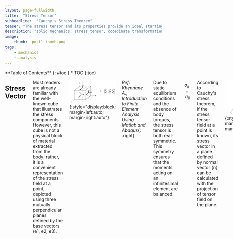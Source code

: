 ```yaml
---
layout: page-fullwidth
title:  "Stress Tensor"
subheadline:  "Cauchy's Stress Theorem"
teaser: "The stress tensor and its properties provide an ideal starting point for an engineering blog focused on solid mechanics. A solid understanding of this tensor facilitates comprehension of concepts such as coordinate transformation, principal stress, and yield criteria."
description: "solid mechanics, stress tensor, coordinate transformation, principal stress, yield criteria"
image:
    thumb:  post1_thumb.png
tags:
    - mechanics
    - analysis
---
```

<div class="row">
<div class="medium-4 medium-push-8 columns" markdown="1">
<div class="panel radius" markdown="1">
**Table of Contents**
{: #toc }
*  TOC
{:toc}
</div>
</div><!-- /.medium-4.columns -->

<div class="medium-8 medium-pull-4 columns" markdown="1">

<!-- MathJax -->
<script type="text/javascript"
	src="https://cdnjs.cloudflare.com/ajax/libs/mathjax/2.7.3/MathJax.js?config=TeX-AMS-MML_HTMLorMML">
</script>

Stress Vector
---------------------
Most readers are already familiar with the well-known cube that illustrates the stress components. However, this cube is not a physical block of material extracted from the body; rather, it is a convenient representation of the stress field at a point, depicted using three mutually perpendicular planes defined by the base vectors (e1, e2, e3).

![blog_post_images](/post_imgs/post1_img1.jpg){:style="display:block; margin-left:auto; margin-right:auto"}

*Ref: Khennane A., Introduction to Finite Element Analysis Using Matlab and Abaqus*{: .right}<br> 

Due to static equilibrium conditions and the absence of body torques, the stress tensor is both real-symmetric. This symmetry ensures that the moments acting on an infinitesimal element are balanced.

$$
\sigma_{ij} = \sigma_{ji}
$$

According to Cauchy's stress theorem, if the stress tensor field at a point is known, its stress vector in a plane defined by normal vector {n} can be calculated with the projection of tensor field on the plane.

![blog_post_images](/post_imgs/post1_img2.jpg){:style="display:block; margin-left:auto; margin-right:auto"}

*Ref: Khennane A., Introduction to Finite Element Analysis Using Matlab and Abaqus*{: .right}<br> 

The stress vector on a cross-section is referred to as the traction vector, {T}. It is defined as the force vector acting on a cross-section divided by the area. The traction vector generally has both normal and tangential components with respect to the plane; in other words, it is not necessarily aligned with the normal vector.

$$
\{T\} = [\sigma]^T \{n\} = [\sigma] \{n\}
$$

Principal Stress
---------------------
It is possible to select a plane where the traction vector is parallel to the surface normal, meaning that only normal stresses act on the plane. This condition is described by the following relationship:

$$
\{T\} = [\sigma] \{n\} = \lambda \{n\}
$$

This is an eigenvalue problem. Since the stress tensor is real and symmetric, it has real eigenvalues and orthogonal eigenvectors. To express the solution, two matrices can be defined:
+ \[V\]: a matrix whose columns are the eigenvectors
+ \[Λ\]: a diagonal matrix containing the eigenvalues

The eigenvectors indicate the principal directions, while the eigenvalues represent the principal stresses. In the principal basis, the stress tensor is diagonal and represents pure normal stresses without any shear components.

$$
[V] = \begin{bmatrix} \{v_1\} \\ \{v_2\} \\ \{v_3\} \end{bmatrix}, \quad
[\Lambda] = 
\begin{bmatrix}
\sigma_1 & 0 & 0 \\
0 & \sigma_2 & 0 \\
0 & 0 & \sigma_3
\end{bmatrix}
$$

Orthogonality of Eigenvectors
---------------------
It is worth emphasizing the orthogonality of the eigenvectors of real-symmetric matrices, as this property is fundamental to many other applications, such as modal analysis and mode superposition. In fact, finite element analysts frequently work with real-symmetric mass and stiffness matrices that exhibit the same behavior.

Consider two eigenvectors of the stress tensor:

$$
[\sigma] \{v_1\} = \lambda_1 \{v_1\} \\
[\sigma] \{v_2\} = \lambda_2 \{v_2\}
$$

Taking the dot product of the second eigenvector with the first equation:

$$
\{v_2\}^T [\sigma] \{v_1\} = \lambda_1 \{v_2\}^T \{v_1\}
$$

Since \[σ\] is symmetric:

$$
([\sigma] \{v_2\})^T \{v_1\} = \lambda_1 \{v_2\}^T \{v_1\}
$$

Substituting from the second eigenvalue equation:

$$
(\lambda_2 \{v_2\})^T \{v_1\} = \lambda_1 \{v_2\}^T \{v_1\}
$$

Since eigenvalues are distinct, the only solution is:

$$
\{v_2\}^T \{v_1\} = 0
$$

This shows that the two eigenvectors must be orthogonal. In matrix form, this orthogonality condition is written as:

$$
[V]^T [V] = [I]
$$

This also implies that the transpose of the orthogonal matrix is equal to its inverse:

$$
[V]^T = [V]^{-1}
$$

All eigenvalues and eigenvectors can be expressed simultaneously in the following matrix equation:

$$
[\sigma][V] = [V][\Lambda]
$$

Which also requires:

$$
[V]^T [\sigma] [V] = [\Lambda]
$$

This equation represents the transformation of the stress tensor into the eigenbasis (principal basis). Conversely, transforming back to the standard coordinate basis:

$$
[V] [\Lambda] [V]^T = [\sigma]
$$

Eigenvector matrix \[V\] acts as a transformation matrix from eigenbasis to standard coordinate basis, while its transpose performs the reverse transformation. This eigenbasis transformation is a special case of the more general coordinate basis transformation. Mode superposition is an application of this same concept to multidimensional dynamic systems.

Coordinate Transformation
---------------------
Let us assume that the standard basis vectors are {e1, e2, e3} and we want to express vectors and tensors in another coordinate system defined by {e1’, e2’, e3’}. The rotation matrix between these two bases is defined by using directional cosines between unit vectors as shown in \[Q\]. Alternatively, a sequence of rotations about yaw, pitch, and roll axes can also be used to define a general 3D rotation. Rotation matrices are orthogonal.

$$
[Q] = \begin{bmatrix}
\cos(e_1', e_1) & \cos(e_1', e_2) & \cos(e_1', e_3) \\
\cos(e_2', e_1) & \cos(e_2', e_2) & \cos(e_2', e_3) \\
\cos(e_3', e_1) & \cos(e_3', e_2) & \cos(e_3', e_3)
\end{bmatrix}
$$

In Cartesian coordinates, the standard basis \[E\] is simply the identity matrix:

$$
[E] = \begin{bmatrix}
1 & 0 & 0 \\
0 & 1 & 0 \\
0 & 0 & 1
\end{bmatrix}
$$

Unit vectors of transformed basis can be arranged in matrix form as:

$$
[E'] = \begin{bmatrix}
(e_1)'_x & (e_2)'_x & (e_3)'_x \\
(e_1)'_y & (e_2)'_y & (e_3)'_y \\
(e_1)'_z & (e_2)'_z & (e_3)'_z
\end{bmatrix}
$$

Transformation matrix can also be expressed using these unit vectors:

$$
[Q] = [E']^T = \begin{bmatrix}
(e_1)'_x & (e_1)'_y & (e_1)'_z \\
(e_2)'_x & (e_2)'_y & (e_2)'_z \\
(e_3)'_x & (e_3)'_y & (e_3)'_z
\end{bmatrix}
$$

Now, consider a vector {u} defined in the standard coordinate system. Its representation in the new coordinate system is:

$$
{u'} = [Q]{u} = [E']^T {u}
$$

The transformation of a second-order tensor, such as the stress tensor, into the new coordinate system is given by:

$$
[\sigma'] = [Q][\sigma][Q]^T = [E']^T [\sigma] [E']
$$

This is the same equation used during transformation into the eigenbasis.

Stress Invariants
---------------------
The characteristic equation of the tensor is used in the solution of eigenvalue problem.

$$
\sigma^3 - I_1 \sigma^2 + I_2 \sigma - I_3 = 0
$$

The invariants of the stress tensor in index notation are defined as follows:

$$
I_1 = \sigma_{ii}
$$

$$
I_2 = \frac{1}{2} \left( \sigma_{ii} \sigma_{jj} - \sigma_{ij} \sigma_{ji} \right)
$$

$$
I_3 = \text{det}([\sigma])
$$

Stress invariants are invariant under a change of coordinate basis. They can also be computed using the principal stresses:

$$
I_1 = \sigma_1 + \sigma_2 + \sigma_3
$$

$$
I_2 = \sigma_1 \sigma_2 + \sigma_2 \sigma_3 + \sigma_3 \sigma_1
$$

$$
I_3 = \sigma_1 \sigma_2 \sigma_3
$$

I1 is related to hydrostatic stress. A key property of I1 is:

$$
I_1 = \sigma_1 + \sigma_2 + \sigma_3 = \sigma_{11} + \sigma_{22} + \sigma_{33}
$$

On the other hand, I2 is associated with the deviatoric part of the stress tensor. The hydrostatic stress tensor represents a mean stress that tends to change the volume of the stressed body, while the stress deviator tensor contributes to the distortion (shearing) of the body.

Deviatoric Stress
---------------------
The deviatoric stress tensor is obtained by removing the mean hydrostatic stress from the stress tensor. It represents the pure shear behavior of a stress field.

$$
[S] = \begin{bmatrix}
\sigma_{11} & \sigma_{12} & \sigma_{13} \\
\sigma_{21} & \sigma_{22} & \sigma_{23} \\
\sigma_{31} & \sigma_{32} & \sigma_{33}
\end{bmatrix}
- \begin{bmatrix}
\frac{I_1}{3} & 0 & 0 \\
0 & \frac{I_1}{3} & 0 \\
0 & 0 & \frac{I_1}{3}
\end{bmatrix}
$$

The invariants of the deviatoric stress tensor \[S\] are:

$$
J_1 = 0
$$

$$
J_2 = \frac{1}{2} \left( s_{ij} s_{ji} \right)
$$

$$
J_3 = \text{det}([S])
$$

Von Misses Equivalent Stress
---------------------
J2 is particularly important because it is used in the definition of Von Misses equivalent stress, which is a scalar value of stress that can be computed from the stress tensor. The Von Mises Yield Criterion, also known as the J2 Yield Criterion, states that a material begins to yield when the von Mises stress reaches the material's yield strength. It is used to relate a general stress field to the material data obtained from uniaxial tensile tests.

The expression for J2 in terms of the standard stress components is:

$$
J_2 = \frac{1}{6} \left[ (\sigma_{11} - \sigma_{22})^2 + (\sigma_{22} - \sigma_{33})^2 + (\sigma_{11} - \sigma_{33})^2 \right] + \sigma_{12}^2 + \sigma_{23}^2 + \sigma_{13}^2
$$

In terms of the principal stresses, J2 can be written as:

$$
J_2 = \frac{1}{6} \left[ (\sigma_1 - \sigma_2)^2 + (\sigma_2 - \sigma_3)^2 + (\sigma_1 - \sigma_3)^2 \right]
$$

Finally, the von Misses Equivalent Stress is:

$$
\sigma_{VM} = \sqrt{3 J_2}
$$

Alternatively, in terms of the stress components:

$$
\sigma_{VM} = \sqrt{\frac{1}{2} \left[ (\sigma_{11} - \sigma_{22})^2 + (\sigma_{22} - \sigma_{33})^2 + (\sigma_{11} - \sigma_{33})^2 \right] + 3 \left( \sigma_{12}^2 + \sigma_{23}^2 + \sigma_{13}^2 \right)}
$$

In terms of the principal stresses:

$$
\sigma_{VM} = \sqrt{\frac{1}{2} \left[ (\sigma_1 - \sigma_2)^2 + (\sigma_2 - \sigma_3)^2 + (\sigma_1 - \sigma_3)^2 \right]}
$$

An important observation can be made by comparing the conditions of pure uniaxial tension and shear. For these conditions:

$$
\sigma_{VM_{\text{tension}}} = \sigma_{11}
$$

$$
\sigma_{VM_{\text{shear}}} = \sqrt{3} \sigma_{12}
$$

When the same magnitude of stress is applied in both conditions, the shear specimen will yield earlier. The ratio of the yield strengths of the material under these two load conditions is:

$$
\frac{F_{\text{tension}}}{F_{\text{shear}}} = \sqrt{3} = 0.577
$$

This indicates that a material can carry nearly half the shear load compared to the tension load before yielding. A comparison of material tests using different yield criteria is shown in the graph below.

![blog_post_images](/post_imgs/post1_img3.jpg){:style="display:block; margin-left:auto; margin-right:auto"}
*Ref: Dowling, N.E., Mechanical Behavior of Materials*{: .right}<br> 

Example Calculations
---------------------
Below is an example of a MATLAB/Octave code that performs the necessary calculations for Von Mises stress and the invariants of the stress tensor.

<details>
  <summary> <b>Code: Principal Stress, Directions and Invariants</b> </summary>
<pre><code>
clc
%define a stress tensor
S=[100 50 30; 50 150 40; 30 40 120]

%calculate principal stresses and directions
[V,L]=eig(S);
%sort eigenvalues
B=diag(L);
[C,I] = sort(B,'descend');
Prin_Stress=diag(C)
Prin_Direct=V(:,I)

%calculate I1
I1=sum(diag(L))

%Calculate J2
J2=1/6*((L(1,1)-L(2,2))^2+(L(2,2)-L(3,3))^2+(L(1,1)-L(3,3))^2)

%Calculate Von Misses Stress
Von_Miss_Stress=sqrt(3*J2)
</code></pre>
</details>
<br>

The output of the code would be:

![blog_post_images](/post_imgs/post1_img4.jpg){:style="display:block; margin-left:auto; margin-right:auto"}




